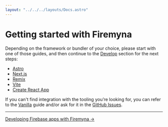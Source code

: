 ```yaml
---
layout: "../../../layouts/Docs.astro"
---
```


# Getting started with Firemyna

Depending on the framework or bundler of your choice, please start with one of those guides, and then continue to the [Develop] section for the next steps:

- [Astro]
- [Next.js]
- [Remix]
- [Vite]
- [Create React App]

If you can't find integration with the tooling you’re looking for, you can refer to the [Vanilla] guide and/or ask for it in the [GitHub Issues].

---

[Developing Firebase apps with Firemyna →](/docs/develop)

[astro]: /docs/start/astro
[next.js]: /docs/start/next
[remix]: /docs/start/remix
[vite]: /docs/start/vite
[create react app]: /docs/start/cra
[vanilla]: /docs/start/vanilla
[github issues]: https://github.com/firemyna/firemyna/issues
[develop]: /docs/develop
